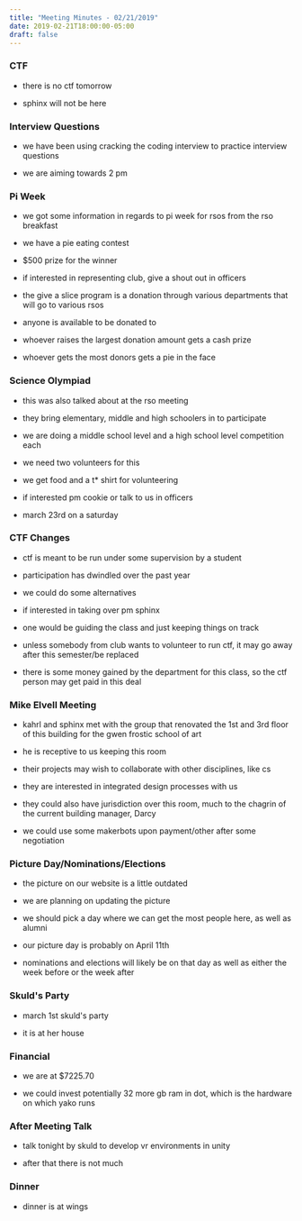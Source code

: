 ```yaml
---
title: "Meeting Minutes - 02/21/2019"
date: 2019-02-21T18:00:00-05:00
draft: false
---
```


### CTF

* there is no ctf tomorrow

* sphinx will not be here

### Interview Questions

* we have been using cracking the coding interview to practice interview questions

* we are aiming towards 2 pm

### Pi Week

* we got some information in regards to pi week for rsos from the rso breakfast

* we have a pie eating contest

* $500 prize for the winner

* if interested in representing club, give a shout out in officers

* the give a slice program is a donation through various departments that will go to various rsos

* anyone is available to be donated to

* whoever raises the largest donation amount gets a cash prize

* whoever gets the most donors gets a pie in the face

### Science Olympiad

* this was also talked about at the rso meeting

* they bring elementary, middle and high schoolers in to participate

* we are doing a middle school level and a high school level competition each

* we need two volunteers for this

* we get food and a t* shirt for volunteering

* if interested pm cookie or talk to us in officers

* march 23rd on a saturday

### CTF Changes

* ctf is meant to be run under some supervision by a student

* participation has dwindled over the past year

* we could do some alternatives

* if interested in taking over pm sphinx

* one would be guiding the class and just keeping things on track

* unless somebody from club wants to volunteer to run ctf, it may go away after this semester/be replaced

* there is some money gained by the department for this class, so the ctf person may get paid in this deal

### Mike Elvell Meeting

* kahrl and sphinx met with the group that renovated the 1st and 3rd floor of this building for the gwen frostic school of art

* he is receptive to us keeping this room

* their projects may wish to collaborate with other disciplines, like cs

* they are interested in integrated design processes with us

* they could also have jurisdiction over this room, much to the chagrin of the current building manager, Darcy

* we could use some makerbots upon payment/other after some negotiation

### Picture Day/Nominations/Elections

* the picture on our website is a little outdated

* we are planning on updating the picture

* we should pick a day where we can get the most people here, as well as alumni

* our picture day is probably on April 11th

* nominations and elections will likely be on that day as well as either the week before or the week after

### Skuld's Party

* march 1st skuld's party

* it is at her house

### Financial

* we are at $7225.70

* we could invest potentially 32 more gb ram in dot, which is the hardware on which yako runs

### After Meeting Talk

* talk tonight by skuld to develop vr environments in unity

* after that there is not much

### Dinner

* dinner is at wings
